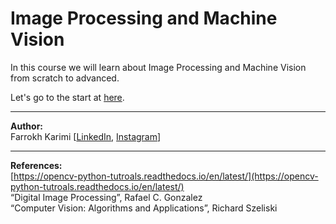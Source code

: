 # Image Processing and Machine Vision
In this course we will learn about Image Processing and Machine Vision from scratch to advanced.

Let's go to the start at [here](https://github.com/telecomp/OpenCV/wiki).

---

**Author:**  
Farrokh Karimi [[LinkedIn](https://www.linkedin.com/in/farrokhkarimi/), [Instagram](https://www.instagram.com/farrokhkarimi/)]

---

**References:**  
[https://opencv-python-tutroals.readthedocs.io/en/latest/](https://opencv-python-tutroals.readthedocs.io/en/latest/)  
“Digital Image Processing”, Rafael C. Gonzalez  
“Computer Vision: Algorithms and Applications”, Richard Szeliski

